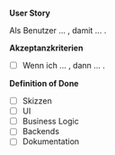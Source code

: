 **User Story**
<!--- Beschreibe hier das Ziel, dass du verfolgst und warum. -->
Als Benutzer ... , damit ... .

**Akzeptanzkriterien**

* [ ] Wenn ich ... , dann ... .

**Definition of Done**

* [ ] Skizzen
* [ ] UI
* [ ] Business Logic
* [ ] Backends
* [ ] Dokumentation